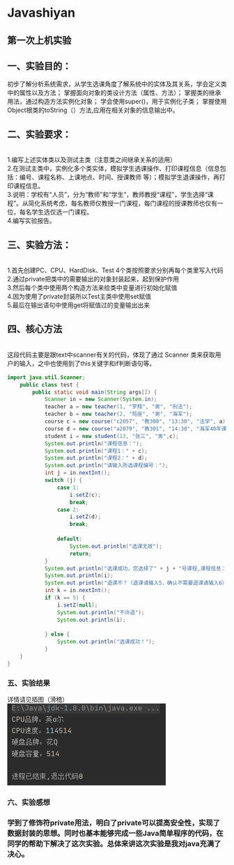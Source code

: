 # Javashiyan

## 第一次上机实验
## 一、实验目的：
初步了解分析系统需求，从学生选课角度了解系统中的实体及其关系，学会定义类中的属性以及方法；
掌握面向对象的类设计方法（属性、方法）；
掌握类的继承用法，通过构造方法实例化对象；
学会使用super()，用于实例化子类；
掌握使用Object根类的toString（）方法,应用在相关对象的信息输出中。

## 二、实验要求：
<br>1.编写上述实体类以及测试主类（注意类之间继承关系的适用）
<br>2.在测试主类中，实例化多个类实体，模拟学生选课操作、打印课程信息（信息包括：编号、课程名称、上课地点、时间、授课教师 等）；模拟学生退课操作，再打印课程信息。
<br>3.说明：学校有“人员”，分为“教师”和“学生”，教师教授“课程”，学生选择“课程”。从简化系统考虑，每名教师仅教授一门课程，每门课程的授课教师也仅有一位，每名学生选仅选一门课程。
<br>4.编写实验报告。

## 三、实验方法：
<br>1.首先创建PC、CPU、HardDisk、Test 4个类按照要求分别再每个类里写入代码
<br>2.通过private把类中的需要输出的对象封装起来，起到保护作用
<br>3.然后每个类中使用两个构造方法来给类中变量进行初始化赋值
<br>4.因为使用了private封装所以Test主类中使用set赋值
<br>5.最后在输出语句中使用get将赋值过的变量输出出来
## 四、核心方法
<br>这段代码主要是跟text中scanner有关的代码，体现了通过 Scanner 类来获取用户的输入，之中也使用到了this关键字和if判断语句等。
```java
import java.util.Scanner;
    public class test {
        public static void main(String args[]) {
            Scanner in = new Scanner(System.in);
            teacher a = new teacher(1, "罗翔", "男", "刑法");
            teacher b = new teacher(2, "局座", "男", "海军");
            course c = new course("c2057", "教300", "13:30", "法学", a);
            course d = new course("a2079", "教301", "14:30", "海军40年课程", b);
            student i = new student(13, "张三", "男",c);
            System.out.println("课程信息：");
            System.out.println("课程1：" + c);
            System.out.println("课程2：" + d);
            System.out.println("请输入所选课程编号：");
            int j = in.nextInt();
            switch (j) {
                case 1:
                    i.setZ(c);
                    break;
                case 2:
                    i.setZ(d);
                    break;

                default:
                    System.out.println("选课无效");
                    return;
            }
            System.out.println("选课成功，您选择了" + j + "号课程,课程信息：");
            System.out.println(i);
            System.out.println("退课不？（退课请输入5，确认不需要退课请输入6）");
            int k = in.nextInt();
            if (k == 5) {
                i.setZ(null);
                System.out.println("不许退");
                System.out.println(i);

            } else {
                System.out.println("选课成功！");
            }
    }
}
```

### 五、实验结果
详情请见插图（滑稽）
![1.png](https://github.com/Alpaca514/Javashiyan/blob/main/1.png)

### 六、实验感想
### 学到了修饰符private用法，明白了private可以提高安全性，实现了数据封装的思想。同时也基本能够完成一些Java简单程序的代码，在同学的帮助下解决了这次实验。总体来讲这次实验是我对java充满了决心。
